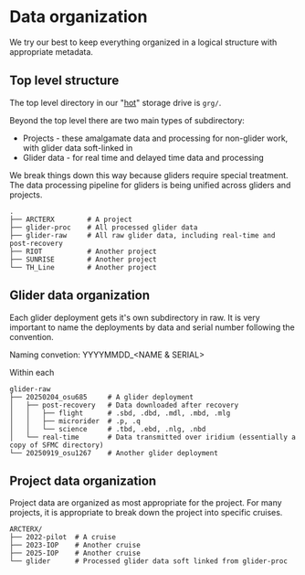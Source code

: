 # Data organization

We try our best to keep everything organized in a logical structure with appropriate metadata.

## Top level structure

The top level directory in our "[hot](https://www.geeksforgeeks.org/system-design/differences-between-hot-data-and-cold-data-system-design/)" storage drive is `grg/`.

Beyond the top level there are two main types of subdirectory:
* Projects - these amalgamate data and processing for non-glider work, with glider data soft-linked in
* Glider data - for real time and delayed time data and processing

We break things down this way because gliders require special treatment. The data processing pipeline for gliders is being unified across gliders and projects.

```
.
├── ARCTERX        # A project
├── glider-proc    # All processed glider data
├── glider-raw     # All raw glider data, including real-time and post-recovery
├── RIOT           # Another project
├── SUNRISE        # Another project
└── TH_Line        # Another project
```

## Glider data organization

Each glider deployment gets it's own subdirectory in raw. It is very important to name the deployments by data and serial number following the convention.

Naming convetion: YYYYMMDD_<NAME & SERIAL>

Within each

```
glider-raw
├── 20250204_osu685     # A glider deployment
│   ├── post-recovery   # Data downloaded after recovery
│   │   ├── flight      # .sbd, .dbd, .mdl, .mbd, .mlg
│   │   ├── microrider  # .p, .q
│   │   └── science     # .tbd, .ebd, .nlg, .nbd
│   └── real-time       # Data transmitted over iridium (essentially a copy of SFMC directory)
└── 20250919_osu1267    # Another glider deployment
```

## Project data organization

Project data are organized as most appropriate for the project. For many projects, it is appropriate to break down the project into specific cruises. 

```
ARCTERX/
├── 2022-pilot  # A cruise
├── 2023-IOP    # Another cruise
├── 2025-IOP    # Another cruise
└── glider      # Processed glider data soft linked from glider-proc
```
